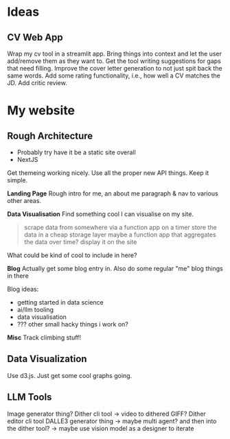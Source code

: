 # Ideas

## CV Web App
Wrap my cv tool in a streamlit app.
Bring things into context and let the user add/remove them as they want to.
Get the tool writing suggestions for gaps that need filling.
Improve the cover letter generation to not just spit back the same words.
Add some rating functionality, i.e., how well a CV matches the JD.
Add critic review.

# My website
## Rough Architecture
- Probably try have it be a static site overall
- NextJS

Get themeing working nicely.
Use all the proper new API things.
Keep it simple.

**Landing Page**
Rough intro for me, an about me paragraph & nav to various other areas.

**Data Visualisation**
Find something cool I can visualise on my site.
> scrape data from somewhere via a function app on a timer
> store the data in a cheap storage layer
> maybe a function app that aggregates the data over time?
> display it on the site

What could be kind of cool to include in here?

**Blog**
Actually get some blog entry in.
Also do some regular "me" blog things in there

Blog ideas:
- getting started in data science
- ai/llm tooling
- data visualisation
- ??? other small hacky things i work on?

**Misc**
Track climbing stuff!

## Data Visualization
Use d3.js.
Just get some cool graphs going.

## LLM Tools
Image generator thing?
Dither cli tool -> video to dithered GIFF?
Dither editor cli tool
DALLE3 generator thing -> maybe multi agent? and then into the dither tool? -> maybe use vision model as a designer to iterate
